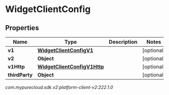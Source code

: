 # WidgetClientConfig


## Properties

| Name | Type | Description | Notes |
| ------------ | ------------- | ------------- | ------------- |
| **v1** | [**WidgetClientConfigV1**](WidgetClientConfigV1) |  |  [optional] |
| **v2** | **Object** |  |  [optional] |
| **v1Http** | [**WidgetClientConfigV1Http**](WidgetClientConfigV1Http) |  |  [optional] |
| **thirdParty** | **Object** |  |  [optional] |




_com.mypurecloud.sdk.v2:platform-client-v2:222.1.0_
